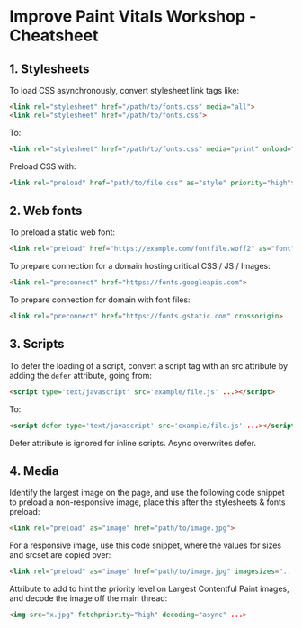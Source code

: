 # Improve Paint Vitals Workshop - Cheatsheet

## 1. Stylesheets

To load CSS asynchronously, convert stylesheet link tags like:

```html
<link rel="stylesheet" href="/path/to/fonts.css" media="all">
<link rel="stylesheet" href="/path/to/fonts.css">
```

To:

```html
<link rel="stylesheet" href="/path/to/fonts.css" media="print" onload="this.media='all'">
```

Preload CSS with:

```html
<link rel="preload" href="path/to/file.css" as="style" priority="high">
```

## 2. Web fonts

To preload a static web font:

```html
<link rel="preload" href="https://example.com/fontfile.woff2" as="font" type="font/woff2" crossorigin>
```

To prepare connection for a domain hosting critical CSS / JS / Images:

```html
<link rel="preconnect" href="https://fonts.googleapis.com">
```

To prepare connection for domain with font files:

```html
<link rel="preconnect" href="https://fonts.gstatic.com" crossorigin>
```

## 3. Scripts

To defer the loading of a script, convert a script tag with an src attribute by adding the `defer` attribute, going from:

```html
<script type='text/javascript' src='example/file.js' ...></script>
```

To:

```html
<script defer type='text/javascript' src='example/file.js' ...></script>
```

Defer attribute is ignored for inline scripts.
Async overwrites defer.

## 4. Media

Identify the largest image on the page, and use the following code snippet to preload a non-responsive image, place this after the stylesheets & fonts preload:

```html
<link rel="preload" as="image" href="path/to/image.jpg">
```

For a responsive image, use this code snippet, where the values for sizes and srcset are copied over:

```html
<link rel="preload" as="image" href="path/to/image.jpg" imagesizes="..." imagesrcset="...">
```

Attribute to add to hint the priority level on Largest Contentful Paint images, and decode the image off the main thread:

```html
<img src="x.jpg" fetchpriority="high" decoding="async" ...>
```
